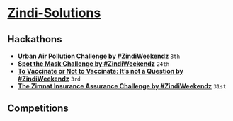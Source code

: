 # [Zindi-Solutions](https://zindi.africa/)

## Hackathons
* **[Urban Air Pollution Challenge by #ZindiWeekendz](https://zindi.africa/hackathons/urban-air-pollution-challenge)** `8th`
* **[Spot the Mask Challenge by #ZindiWeekendz](https://zindi.africa/hackathons/spot-the-mask-challenge)** `24th`
* **[To Vaccinate or Not to Vaccinate: It’s not a Question by #ZindiWeekendz](https://zindi.africa/hackathons/to-vaccinate-or-not-to-vaccinate-its-not-a-question/leaderboard)** `3rd`
* **[The Zimnat Insurance Assurance Challenge by #ZindiWeekendz](https://zindi.africa/hackathons/the-zimnat-insurance-assurance-challenge/leaderboard)** `31st`

## Competitions
